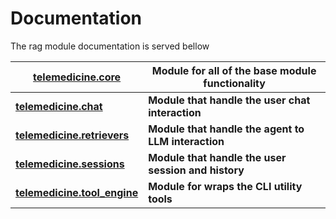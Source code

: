 # Documentation

The rag module documentation is served bellow

| **[telemedicine.core](rag-core?id=ragcore)**                       | **Module for all of the base module functionality**   | 
| ----------                                                | ------------                                          | 
| **[telemedicine.chat](rag-chat?id=ragchat)**                       | **Module that handle the user chat interaction**      | 
| **[telemedicine.retrievers](rag-retrievers?id=ragretrievers)**     | **Module that handle the agent to LLM interaction**   | 
| **[telemedicine.sessions](rag-sessions?id=ragsessions)**           | **Module that handle the user session and history**   | 
| **[telemedicine.tool_engine](rag-tool_engine?id=ragtool_engine)**  | **Module for wraps the CLI utility tools**            | 

